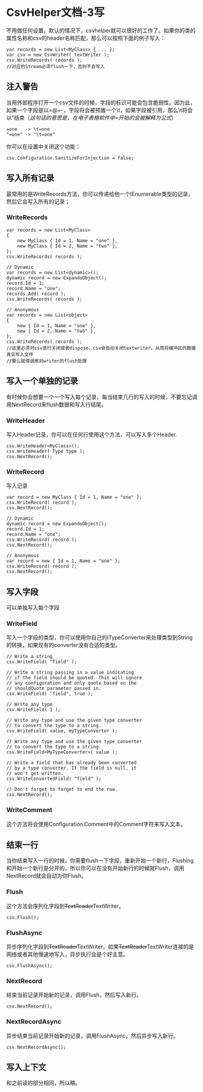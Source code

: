 # CsvHelper文档-3写
不用做任何设置，默认的情况下，csvhelper就可以很好的工作了。如果你的类的属性名称和csv的header名称匹配，那么可以按照下面的例子写入：  
```
var records = new List<MyClass> { ... };
var csv = new CsvWriter( textWriter );
csv.WriteRecords( records );
//对应的Stream必须flush一下，否则不会写入
```
## 注入警告
当用外部程序打开一个csv文件的时候，字段的标识可能会包含脆弱性。因为此，如果一个字段是以=@+-，字段将会被预置一个\t，如果字段被引用，那么\t将会以”结束（*这句话的意思是，在电子表格软件中=开始的会被解释为公式*）
```
=one   -> \t=one
"=one" -> "\t=one"
```
你可以在设置中关闭这个功能：  
```
csv.Configuration.SanitizeForInjection = false;
```
## 写入所有记录
最常用的是WriteRecords方法，你可以传递给他一个IEnumerable类型的记录，然后它会写入所有的记录；  
### WriteRecords
```
var records = new List<MyClass>
{
    new MyClass { Id = 1, Name = "one" },
    new MyClass { Id = 2, Name = "two" },
};
csv.WriteRecords( records );

// Dynamic
var records = new List<dynamic>();
dynamic record = new ExpandoObject();
record.Id = 1;
record.Name = "one";
records.Add( record );
csv.WriteRecords( records );

// Anonymous
var records = new List<object>
{
    new { Id = 1, Name = "one" },
    new { Id = 2, Name = "two" },
};
csv.WriteRecords( records );
//这里必须对csv进行关闭或者dispose，csv会自动关闭textwriter，从而将缓冲区的数据真实写入文件
//要么就得调用对writer的flush处理
```
## 写入一个单独的记录
有时候你会想要一个一个写入每个记录，每当结束几行的写入的时候，不要忘记调用NextRecord来flush数据和写入行结尾。
### WriteHeader
写入Header记录，你可以在任何行使用这个方法，可以写入多个Header.
```
csv.WriteHeader<MyClass>();
csv.WriteHeader( Type type );
csv.NextRecord();
```
### WriteRecord
写入记录
```
var record = new MyClass { Id = 1, Name = "one" };
csv.WriteRecord( record );
csv.NextRecord();

// Dynamic
dynamic record = new ExpandoObject();
record.Id = 1;
record.Name = "one";
csv.WriteRecord( record );
csv.NextRecord();

// Anonymous
var record = new { Id = 1, Name = "one" };
csv.WriteRecord( record );
csv.NextRecord();
```
## 写入字段
可以单独写入每个字段
### WriteField
写入一个字段的类型，你可以使用你自己的ITypeConverter来处理类型到String的转换，如果现有的converter没有合适的类型。
```
// Write a string
csv.WriteField( "field" );

// Write a string passing in a value indicating
// if the field should be quoted. This will ignore
// any configuration and only quote based on the
// shouldQuote parameter passed in.
csv.WriteField( "field", true );

// Write any type
csv.WriteField( 1 );

// Write any type and use the given type converter
// to convert the type to a string.
csv.WriteField( value, myTypeConverter );

// Write any type and use the given type converter
// to convert the type to a string.
csv.WriteField<MyTypeConverter>( value );

// Write a field that has already been converted
// by a type converter. If the field is null, it
// won't get written.
csv.WriteConvertedField( "field" );

// Don't forget to forget to end the row.
csv.NextRecord();
```
### WriteComment
这个方法将会使用Configuration.Comment中的Comment字符来写入文本。
## 结束一行
当你结束写入一行的时候，你需要flush一下字段，重新开始一个新行，Flushing和开始一个新行是分开的，所以你可以在没有开始新行的时候就Flush，调用NextRecord就会自动为你Flush。
### Flush
这个方法会序列化字段到~~TextReader~~TextWriter。  
```
csv.Flush();
```
### FlushAsync
异步序列化字段到~~TextReader~~TextWriter，如果~~TextReader~~TextWriter连接的是网络或者其他慢速地写入，异步执行会是个好主意。
```
csv.FlushAsync();
```
### NextRecord
结束当前记录开始新的记录，调用Flush，然后写入新行。
```
csv.NextRecord();
```
### NextRecordAsync
异步结束当前记录开始新的记录，调用FlushAsync，然后异步写入新行。
```
csv.NextRecordAsync();
```
## 写入上下文
和之前读的部分相同，所以略。